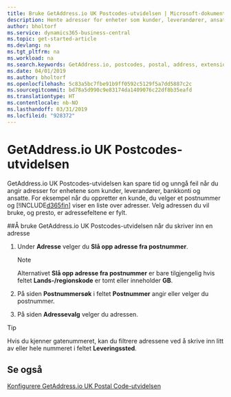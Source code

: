 ```yaml
---
title: Bruke GetAddress.io UK Postcodes-utvidelsen | Microsoft-dokumentasjon
description: Hente adresser for enheter som kunder, leverandører, ansatte og banker i Storbritannia fra GetAddress.io-tjenesten.
author: bholtorf
ms.service: dynamics365-business-central
ms.topic: get-started-article
ms.devlang: na
ms.tgt_pltfrm: na
ms.workload: na
ms.search.keywords: GetAddress.io, postcodes, postal, address, extension
ms.date: 04/01/2019
ms.author: bholtorf
ms.openlocfilehash: 5c83a5bc7fbe91b9ff0592c5129f5a7dd5887c2c
ms.sourcegitcommit: bd78a5d990c9e83174da1409076c22df8b35eafd
ms.translationtype: HT
ms.contentlocale: nb-NO
ms.lasthandoff: 03/31/2019
ms.locfileid: "928372"
---
```

# <a name="the-getaddressio-uk-postcodes-extension"></a>GetAddress.io UK Postcodes-utvidelsen
GetAddress.io UK Postcodes-utvidelsen kan spare tid og unngå feil når du angir adresser for enhetene som kunder, leverandører, bankkonti og ansatte. For eksempel når du oppretter en kunde, du velger et postnummer og [!INCLUDE[d365fin](includes/d365fin_md.md)] viser en liste over adresser. Velg adressen du vil bruke, og presto, er adressefeltene er fylt.  

##<a name="to-use-the-getaddressio-uk-postcodes-extension-when-you-enter-an-address"></a>Å bruke GetAddress.io UK Postcodes-utvidelsen når du skriver inn en adresse
1. Under **Adresse** velger du **Slå opp adresse fra postnummer**.  

    > [!NOTE]  
    >   Alternativet **Slå opp adresse fra postnummer** er bare tilgjengelig hvis feltet **Lands-/regionskode** er tomt eller inneholder **GB**.
2. På siden **Postnummersøk** i feltet **Postnummer** angir eller velger du postnummer.  
3. På siden **Adressevalg** velger du adressen.  

> [!TIP]  
>   Hvis du kjenner gatenummeret, kan du filtrere adressene ved å skrive inn litt av eller hele nummeret i feltet **Leveringssted**.


## <a name="see-also"></a>Se også
[Konfigurere GetAddress.io UK Postal Code-utvidelsen](LocalFunctionality/UnitedKingdom/uk-setup-postal-code-service.md)
